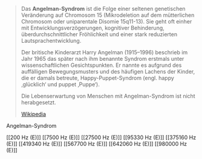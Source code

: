 > Das **Angelman-Syndrom** ist die Folge einer seltenen genetischen Veränderung auf Chromosom 15 (Mikrodeletion auf dem mütterlichen Chromosom oder uniparentale Disomie 15q11-13). Sie geht oft einher mit Entwicklungsverzögerungen, kognitiver Behinderung, überdurchschnittlicher Fröhlichkeit und einer stark reduzierten Lautsprachentwicklung.
>
> Der britische Kinderarzt Harry Angelman (1915–1996) beschrieb im Jahr 1965 das später nach ihm benannte Syndrom erstmals unter wissenschaftlichen Gesichtspunkten. Er nannte es aufgrund des auffälligen Bewegungsmusters und des häufigen Lachens der Kinder, die er damals betreute, Happy-Puppet-Syndrom (engl. happy ‚glücklich‘ und puppet ‚Puppe‘).
>
> Die Lebenserwartung von Menschen mit Angelman-Syndrom ist nicht herabgesetzt.
>
> [Wikipedia](https://de.wikipedia.org/wiki/Angelman-Syndrom)

Angelman-Syndrom

[[200 Hz (E)]]
[[7500 Hz (E)]]
[[27500 Hz (E)]]
[[95330 Hz (E)]]
[[375160 Hz (E)]]
[[419340 Hz (E)]]
[[567700 Hz (E)]]
[[642060 Hz (E)]]
[[980000 Hz (E)]]